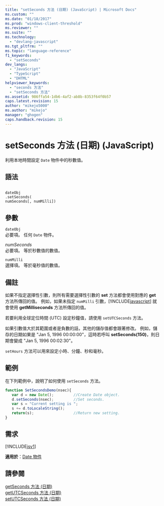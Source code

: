 ```yaml
---
title: "setSeconds 方法 (日期) (JavaScript) | Microsoft Docs"
ms.custom: ""
ms.date: "01/18/2017"
ms.prod: "windows-client-threshold"
ms.reviewer: ""
ms.suite: ""
ms.technology: 
  - "devlang-javascript"
ms.tgt_pltfrm: ""
ms.topic: "language-reference"
f1_keywords: 
  - "setSeconds"
dev_langs: 
  - "JavaScript"
  - "TypeScript"
  - "DHTML"
helpviewer_keywords: 
  - "seconds 方法"
  - "setSeconds 方法"
ms.assetid: 986ffa54-1db6-4af2-ab8b-8353f64f0b57
caps.latest.revision: 15
author: "mikejo5000"
ms.author: "mikejo"
manager: "ghogen"
caps.handback.revision: 15
---
```

# setSeconds 方法 (日期) (JavaScript)
利用本地時間設定 `Date` 物件中的秒數值。  
  
## 語法  
  
```  
  
dateObj  
.setSeconds(  
numSeconds[, numMilli])   
```  
  
## 參數  
 `dateObj`  
 必要項。  任何 `Date` 物件。  
  
 *numSeconds*  
 必要項。  等於秒數值的數值。  
  
 `numMilli`  
 選擇項。  等於毫秒值的數值。  
  
## 備註  
 如果不指定選擇性引數，則所有需要選擇性引數的 **set** 方法都會使用對應的 **get** 方法所傳回的值。  例如，如果未指定 `numMilli` 引數，[!INCLUDE[javascript](../../javascript/includes/javascript-md.md)] 就會使用 **getMilliseconds** 方法所傳回的值。  
  
 若要利用全球定位時間 \(UTC\) 設定秒鐘值，請使用 `setUTCSeconds` 方法。  
  
 如果引數值大於其範圍或者是負數的話，其他的儲存值都會跟著修改。  例如，儲存的日期如果是 "Jan 5, 1996 00:00:00"，這時若呼叫 **setSeconds\(150\)**，則日期會變成 "Jan 5, 1996 00:02:30"。  
  
 `setHours` 方法可以用來設定小時、分鐘、秒和毫秒。  
  
## 範例  
 在下列範例中，說明了如何使用 `setSeconds` 方法。  
  
```javascript  
function SetSecondsDemo(nsec){  
   var d = new Date();         //Create Date object.  
   d.setSeconds(nsec);         //Set seconds.  
   var s = "Current setting is ";  
   s += d.toLocaleString();  
   return(s);                  //Return new setting.  
}  
```  
  
## 需求  
 [!INCLUDE[jsv1](../../javascript/misc/includes/jsv1-md.md)]  
  
 **適用於**：[Date 物件](../../javascript/reference/date-object-javascript.md)  
  
## 請參閱  
 [getSeconds 方法 \(日期\)](../../javascript/reference/getseconds-method-date-javascript.md)   
 [getUTCSeconds 方法 \(日期\)](../../javascript/reference/getutcseconds-method-date-javascript.md)   
 [setUTCSeconds 方法 \(日期\)](../../javascript/reference/setutcseconds-method-date-javascript.md)